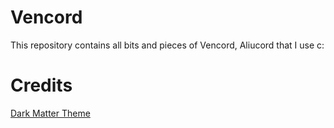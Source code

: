 # Vencord

This repository contains all bits and pieces of Vencord, Aliucord that I use c: 


# Credits
[Dark Matter Theme](https://github.com/DiscordStyles/DarkMatter)